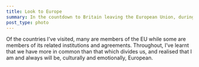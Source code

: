 ```yaml
---
title: Look to Europe
summary: In the countdown to Britain leaving the European Union, during January 2020 I shared 31 images from my travels around Europe.
post_type: photo
---
```


Of the countries I’ve visited, many are members of the EU while some are members of its related institutions and agreements. Throughout, I’ve learnt that we have more in common than that which divides us, and realised that I am and always will be, culturally and emotionally, European.
